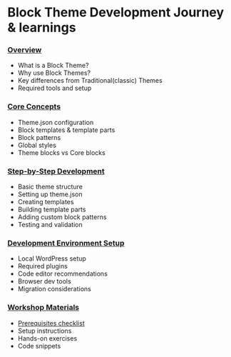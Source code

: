 # Block Theme Development Journey & learnings

### [Overview](Overview/overview.md)
* What is a Block Theme?
* Why use Block Themes?
* Key differences from Traditional(classic) Themes
* Required tools and setup



### [Core Concepts](concepts/concepts.md)
* Theme.json configuration
* Block templates & template parts
* Block patterns
* Global styles
* Theme blocks vs Core blocks


### [Step-by-Step Development](How-to-develop-theme/how-to.md)
* Basic theme structure
* Setting up theme.json
* Creating templates
* Building template parts
* Adding custom block patterns
* Testing and validation


### [Development Environment Setup](dev-setup/setup.md)
* Local WordPress setup
* Required plugins
* Code editor recommendations
* Browser dev tools
* Migration considerations


### [Workshop Materials](Workshop/Workshop.md)
* [Prerequisites checklist](Workshop/Prerequisites.md)
* Setup instructions
* Hands-on exercises
* Code snippets

